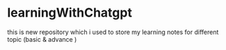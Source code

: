# learningWithChatgpt
this is new repository which i used to store my learning notes for different topic (basic &amp; advance ) 
